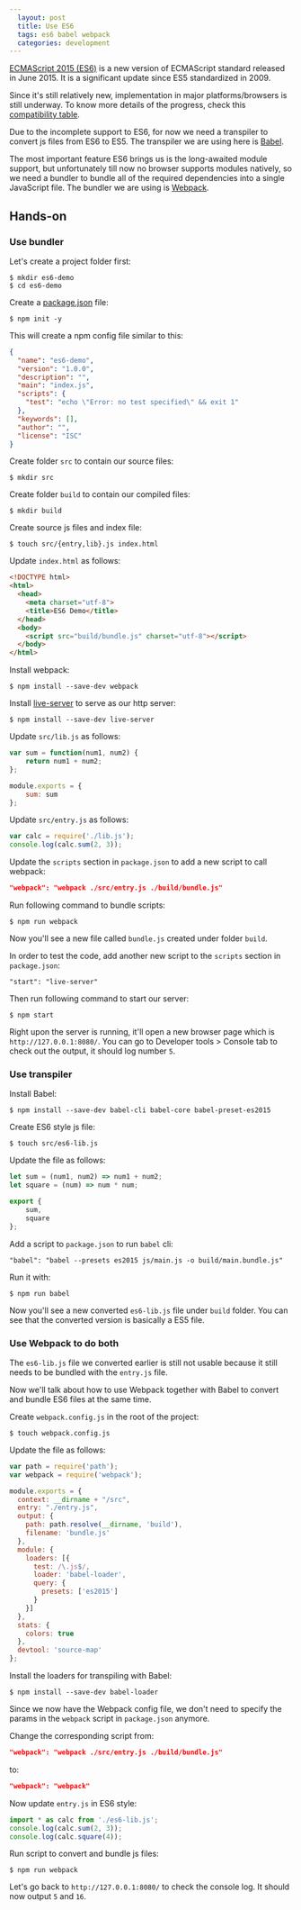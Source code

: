 ```yaml
---
  layout: post
  title: Use ES6
  tags: es6 babel webpack
  categories: development
---
```


[ECMAScript 2015 (ES6)](http://www.ecma-international.org/ecma-262/6.0/) is a new version of ECMAScript standard released in June 2015. It is a significant update since ES5 standardized in 2009.<!--excerpt-->

Since it's still relatively new, implementation in major platforms/browsers is still underway. To know more details of the progress, check this [compatibility table](http://kangax.github.io/compat-table/es6/).

Due to the incomplete support to ES6, for now we need a transpiler to convert js files from ES6 to ES5. The transpiler we are using here is [Babel](https://babeljs.io/).

The most important feature ES6 brings us is the long-awaited module support, but unfortunately till now no browser supports modules natively, so we need a bundler to bundle all of the required dependencies into a single JavaScript file. The bundler we are using is [Webpack](https://webpack.github.io/).

## Hands-on

### Use bundler

Let's create a project folder first:

```
$ mkdir es6-demo
$ cd es6-demo
```

Create a [package.json](https://docs.npmjs.com/files/package.json) file:

```
$ npm init -y
```

This will create a npm config file similar to this:

```json
{
  "name": "es6-demo",
  "version": "1.0.0",
  "description": "",
  "main": "index.js",
  "scripts": {
    "test": "echo \"Error: no test specified\" && exit 1"
  },
  "keywords": [],
  "author": "",
  "license": "ISC"
}
```

Create folder `src` to contain our source files:

```
$ mkdir src
```

Create folder `build` to contain our compiled files:

```
$ mkdir build
```

Create source js files and index file:

```
$ touch src/{entry,lib}.js index.html
```

Update `index.html` as follows:

```html
<!DOCTYPE html>
<html>
  <head>
    <meta charset="utf-8">
    <title>ES6 Demo</title>
  </head>
  <body>
    <script src="build/bundle.js" charset="utf-8"></script>
  </body>
</html>
```

Install webpack:

```
$ npm install --save-dev webpack
```

Install [live-server](https://www.npmjs.com/package/live-server) to serve as our http server:

```
$ npm install --save-dev live-server
```

Update `src/lib.js` as follows:

```js
var sum = function(num1, num2) {
    return num1 + num2;
};

module.exports = {
    sum: sum
};
```

Update `src/entry.js` as follows:

```js
var calc = require('./lib.js');
console.log(calc.sum(2, 3));
```

Update the `scripts` section in `package.json` to add a new script to call webpack:

```json
"webpack": "webpack ./src/entry.js ./build/bundle.js"
```

Run following command to bundle scripts:

```
$ npm run webpack
```

Now you'll see a new file called `bundle.js` created under folder `build`.

In order to test the code, add another new script to the `scripts` section in `package.json`:

```
"start": "live-server"
```

Then run following command to start our server:

```
$ npm start
```

Right upon the server is running, it'll open a new browser page which is `http://127.0.0.1:8080/`. You can go to Developer tools > Console tab to check out the output, it should log number `5`.

### Use transpiler

Install Babel:

```
$ npm install --save-dev babel-cli babel-core babel-preset-es2015
```

Create ES6 style js file:

```
$ touch src/es6-lib.js
```

Update the file as follows:

```js
let sum = (num1, num2) => num1 + num2;
let square = (num) => num * num;

export {
    sum,
    square
};
```

Add a script to `package.json` to run `babel` cli:

```
"babel": "babel --presets es2015 js/main.js -o build/main.bundle.js"
```

Run it with:

```
$ npm run babel
```

Now you'll see a new converted `es6-lib.js` file under `build` folder. You can see that the converted version is basically a ES5 file.

### Use Webpack to do both

The `es6-lib.js` file we converted earlier is still not usable because it still needs to be bundled with the `entry.js` file.

Now we'll talk about how to use Webpack together with Babel to convert and bundle ES6 files at the same time.

Create `webpack.config.js` in the root of the project:

```
$ touch webpack.config.js
```

Update the file as follows:

```js
var path = require('path');
var webpack = require('webpack');

module.exports = {
  context: __dirname + "/src",
  entry: "./entry.js",
  output: {
    path: path.resolve(__dirname, 'build'),
    filename: 'bundle.js'
  },
  module: {
    loaders: [{
      test: /\.js$/,
      loader: 'babel-loader',
      query: {
        presets: ['es2015']
      }
    }]
  },
  stats: {
    colors: true
  },
  devtool: 'source-map'
};
```

Install the loaders for transpiling with Babel:

```
$ npm install --save-dev babel-loader
```

Since we now have the Webpack config file, we don't need to specify the params in the `webpack` script in `package.json` anymore.

Change the corresponding script from:

```json
"webpack": "webpack ./src/entry.js ./build/bundle.js"
```

to:

```json
"webpack": "webpack"
```

Now update `entry.js` in ES6 style:

```js
import * as calc from './es6-lib.js';
console.log(calc.sum(2, 3));
console.log(calc.square(4));
```

Run script to convert and bundle js files:

```
$ npm run webpack
```

Let's go back to `http://127.0.0.1:8080/` to check the console log. It should now output `5` and `16`.
